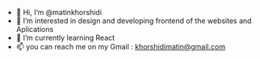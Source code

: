 - 👋 Hi, I’m @matinkhorshidi
- 👀 I’m interested in design and developing frontend of the websites and Aplications
- 🌱 I’m currently learning React
- 📫 you can reach me on my Gmail : khorshidimatin@gmail.com

<!---
matinkhorshidi/matinkhorshidi is a ✨ special ✨ repository because its `README.md` (this file) appears on your GitHub profile.
You can click the Preview link to take a look at your changes.
--->
